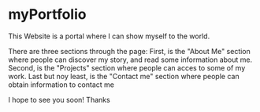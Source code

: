 # myPortfolio

This Website is a portal where I can show myself to the world.

There are three sections through the page:
First, is the "About Me" section where people can discover my story, and read some information about me.
Second, is the "Projects" section where people can acces to some of my work.
Last but noy least, is the "Contact me" section where people can obtain information to contact me

I hope to see you soon! 
Thanks
